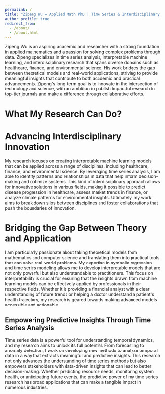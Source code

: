 ```yaml
---
permalink: /
title: "Zipeng Wu – Applied Math PhD | Time Series & Interdisciplinary Enthusiast"
author_profile: true
redirect_from: 
  - /about/
  - /about.html
---
```


Zipeng Wu is an aspiring academic and researcher with a strong foundation in applied mathematics and a passion for solving complex problems through data. Zipeng specializes in time series analysis, interpretable machine learning, and interdisciplinary research that spans diverse domains such as healthcare, finance, and environmental science. His work bridges the gap between theoretical models and real-world applications, striving to provide meaningful insights that contribute to both academic and practical advancements. Zipeng's long-term goal is to innovate in the intersection of technology and science, with an ambition to publish impactful research in top-tier journals and make a difference through collaborative efforts.

What My Research Can Do?
======

Advancing Interdisciplinary Innovation
======
My research focuses on creating interpretable machine learning models that can be applied across a range of disciplines, including healthcare, finance, and environmental science. By leveraging time series analysis, I am able to identify patterns and relationships in data that help inform decision-making and optimize systems. This kind of interdisciplinary approach allows for innovative solutions in various fields, making it possible to predict disease progression in healthcare, assess market trends in finance, or analyze climate patterns for environmental insights. Ultimately, my work aims to break down silos between disciplines and foster collaborations that push the boundaries of innovation.

Bridging the Gap Between Theory and Application
======
I am particularly passionate about taking theoretical models from mathematics and computer science and translating them into practical tools that can solve real-world problems. My expertise in symbolic regression and time series modeling allows me to develop interpretable models that are not only powerful but also understandable to practitioners. This focus on interpretability is crucial for ensuring that the insights drawn from machine learning models can be effectively applied by professionals in their respective fields. Whether it is providing a financial analyst with a clear understanding of future trends or helping a doctor understand a patient's health trajectory, my research is geared towards making advanced models accessible and actionable.

Empowering Predictive Insights Through Time Series Analysis
------
Time series data is a powerful tool for understanding temporal dynamics, and my research aims to unlock its full potential. From forecasting to anomaly detection, I work on developing new methods to analyze temporal data in a way that extracts meaningful and predictive insights. This research not only advances the understanding of time series methods but also empowers stakeholders with data-driven insights that can lead to better decision-making. Whether predicting resource needs, monitoring system health, or anticipating future events, the predictive power of my time series research has broad applications that can make a tangible impact in numerous industries.



